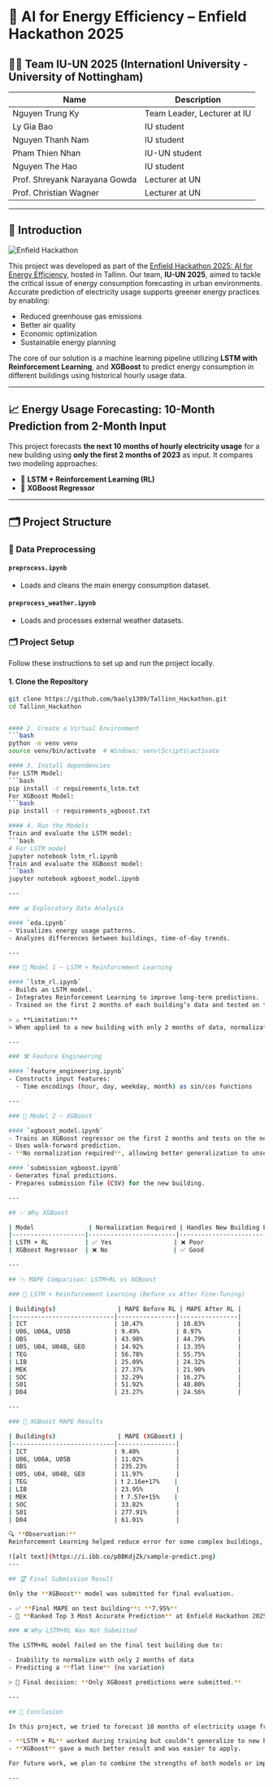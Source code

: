 # 🔋 AI for Energy Efficiency – Enfield Hackathon 2025

## 👨‍💻 Team IU-UN 2025 (Internationl University - University of Nottingham)


| Name                            | Description                          |
|---------------------------------|--------------------------------------|
| Nguyen Trung Ky                 | Team Leader, Lecturer at IU          |
| Ly Gia Bao                      | IU student                           |
| Nguyen Thanh Nam                | IU student                           |
| Pham Thien Nhan                 | IU-UN student                        |
| Nguyen The Hao                  | IU student                           |
| Prof. Shreyank Narayana Gowda   | Lecturer at UN                       |
| Prof. Christian Wagner          | Lecturer at UN                       |

---

## 🧠 Introduction

![Enfield Hackathon](https://media.licdn.com/dms/image/v2/D4E22AQGOm6wkbsU31g/feedshare-shrink_800/B4EZWu.w87HcAg-/0/1742397444728?e=2147483647&v=beta&t=JkB6uE1oMxhVwyin8KqbcJewqK5K7eQcnuAizUnS89g)

This project was developed as part of the [Enfield Hackathon 2025: AI for Energy Efficiency](https://cis.ttu.ee/2025/03/01/enfield-hackathon-2025-ai-for-energy-efficiency/), hosted in Tallinn. Our team, **IU-UN 2025**, aimed to tackle the critical issue of energy consumption forecasting in urban environments. Accurate prediction of electricity usage supports greener energy practices by enabling:

- Reduced greenhouse gas emissions  
- Better air quality  
- Economic optimization  
- Sustainable energy planning  

The core of our solution is a machine learning pipeline utilizing **LSTM with Reinforcement Learning**, and **XGBoost** to predict energy consumption in different buildings using historical hourly usage data.

---

## 📈 Energy Usage Forecasting: 10-Month Prediction from 2-Month Input

This project forecasts **the next 10 months of hourly electricity usage** for a new building using **only the first 2 months of 2023** as input. It compares two modeling approaches:

- 🧠 **LSTM + Reinforcement Learning (RL)**  
- 🌲 **XGBoost Regressor**

---

## 🗂️ Project Structure

### 📁 Data Preprocessing

#### `preprocess.ipynb`
- Loads and cleans the main energy consumption dataset.

#### `preprocess_weather.ipynb`
- Loads and processes external weather datasets.

### 🗂️ Project Setup

Follow these instructions to set up and run the project locally.

#### 1. Clone the Repository
```bash
git clone https://github.com/baoly1309/Tallinn_Hackathon.git
cd Tallinn_Hackathon


#### 2. Create a Virtual Environment
```bash
python -m venv venv
source venv/bin/activate  # Windows: venv\Scripts\activate

#### 3. Install dependencies
For LSTM Model:
```bash
pip install -r requirements_lstm.txt
For XGBoost Model:
```bash
pip install -r requirements_xgboost.txt

#### 4. Run the Models
Train and evaluate the LSTM model:
```bash
# For LSTM model
jupyter notebook lstm_rl.ipynb
Train and evaluate the XGBoost model:
```bash
jupyter notebook xgboost_model.ipynb

---

### 📊 Exploratory Data Analysis

#### `eda.ipynb`
- Visualizes energy usage patterns.  
- Analyzes differences between buildings, time-of-day trends.

---

### 🧠 Model 1 – LSTM + Reinforcement Learning

#### `lstm_rl.ipynb`
- Builds an LSTM model.  
- Integrates Reinforcement Learning to improve long-term predictions.  
- Trained on the first 2 months of each building’s data and tested on the next 10 months.

> ⚠️ **Limitation:**  
> When applied to a new building with only 2 months of data, normalization was not possible. This led to **poor generalization** and **flat predictions**.

---

### 🛠️ Feature Engineering

#### `feature_engineering.ipynb`
- Constructs input features:  
  - Time encodings (hour, day, weekday, month) as sin/cos functions

---

### 🌲 Model 2 – XGBoost

#### `xgboost_model.ipynb`
- Trains an XGBoost regressor on the first 2 months and tests on the next 10 months of hourly usage.  
- Uses walk-forward prediction.  
- **No normalization required**, allowing better generalization to unseen buildings.

#### `submission_xgboost.ipynb`
- Generates final predictions.  
- Prepares submission file (CSV) for the new building.

---

## ✅ Why XGBoost

| Model               | Normalization Required | Handles New Building Easily | Forecast Quality |
|--------------------|------------------------|------------------------------|------------------|
| LSTM + RL          | ✅ Yes                 | ❌ Poor                      | ❌ Bad           |
| XGBoost Regressor  | ❌ No                  | ✅ Good                      | ✅ Strong        |

---

## 📉 MAPE Comparison: LSTM+RL vs XGBoost

### 🔁 LSTM + Reinforcement Learning (Before vs After Fine-Tuning)

| Building(s)                 | MAPE Before RL | MAPE After RL |
|----------------------------|----------------|----------------|
| ICT                        | 10.47%         | 10.83%         |
| U06, U06A, U05B            | 9.49%          | 8.97%          |
| OBS                        | 43.98%         | 44.79%         |
| U05, U04, U04B, GEO        | 14.92%         | 13.35%         |
| TEG                        | 56.78%         | 55.75%         |
| LIB                        | 25.09%         | 24.32%         |
| MEK                        | 27.37%         | 21.90%         |
| SOC                        | 32.29%         | 16.27%         |
| S01                        | 51.92%         | 48.80%         |
| D04                        | 23.27%         | 24.56%         |

---

### 🌲 XGBoost MAPE Results

| Building(s)                 | MAPE (XGBoost) |
|----------------------------|----------------|
| ICT                        | 9.40%          |
| U06, U06A, U05B            | 11.02%         |
| OBS                        | 235.23%        |
| U05, U04, U04B, GEO        | 11.97%         |
| TEG                        | ❗ 2.16e+17%    |
| LIB                        | 23.95%         |
| MEK                        | ❗ 7.57e+15%    |
| SOC                        | 33.82%         |
| S01                        | 277.91%        |
| D04                        | 61.01%         |

🔍 **Observation:**
Reinforcement Learning helped reduce error for some complex buildings, but XGBoost was more consistent overall.

![alt text](https://i.ibb.co/pBBKdjZk/sample-predict.png)
---

## 🏆 Final Submission Result

Only the **XGBoost** model was submitted for final evaluation.

- ✅ **Final MAPE on test building**: **7.95%**
- 🥉 **Ranked Top 3 Most Accurate Prediction** at Enfield Hackathon 2025!

### ❌ Why LSTM+RL Was Not Submitted

The LSTM+RL model failed on the final test building due to:

- Inability to normalize with only 2 months of data  
- Predicting a **flat line** (no variation)  

> 🔎 Final decision: **Only XGBoost predictions were submitted.**

---

## 🧾 Conclusion

In this project, we tried to forecast 10 months of electricity usage from just 2 months of data.

- **LSTM + RL** worked during training but couldn’t generalize to new buildings due to normalization issues.  
- **XGBoost** gave a much better result and was easier to apply.  

For future work, we plan to combine the strengths of both models or improve the preprocessing for LSTM.

---

